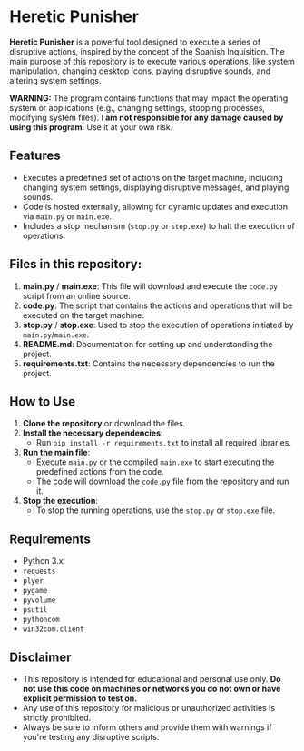 # Heretic Punisher

**Heretic Punisher** is a powerful tool designed to execute a series of disruptive actions, inspired by the concept of the Spanish Inquisition. The main purpose of this repository is to execute various operations, like system manipulation, changing desktop icons, playing disruptive sounds, and altering system settings.

**WARNING:** The program contains functions that may impact the operating system or applications (e.g., changing settings, stopping processes, modifying system files). **I am not responsible for any damage caused by using this program**. Use it at your own risk.

## Features

- Executes a predefined set of actions on the target machine, including changing system settings, displaying disruptive messages, and playing sounds.
- Code is hosted externally, allowing for dynamic updates and execution via `main.py` or `main.exe`.
- Includes a stop mechanism (`stop.py` or `stop.exe`) to halt the execution of operations.

## Files in this repository:

1. **main.py** / **main.exe**: This file will download and execute the `code.py` script from an online source.
2. **code.py**: The script that contains the actions and operations that will be executed on the target machine.
3. **stop.py** / **stop.exe**: Used to stop the execution of operations initiated by `main.py`/`main.exe`.
4. **README.md**: Documentation for setting up and understanding the project.
5. **requirements.txt**: Contains the necessary dependencies to run the project.

## How to Use

1. **Clone the repository** or download the files.
2. **Install the necessary dependencies**:
   - Run `pip install -r requirements.txt` to install all required libraries.
3. **Run the main file**:
   - Execute `main.py` or the compiled `main.exe` to start executing the predefined actions from the code.
   - The code will download the `code.py` file from the repository and run it.
4. **Stop the execution**:
   - To stop the running operations, use the `stop.py` or `stop.exe` file.

## Requirements

- Python 3.x
- `requests`
- `plyer`
- `pygame`
- `pyvolume`
- `psutil`
- `pythoncom`
- `win32com.client`

## Disclaimer

- This repository is intended for educational and personal use only. **Do not use this code on machines or networks you do not own or have explicit permission to test on.**
- Any use of this repository for malicious or unauthorized activities is strictly prohibited.
- Always be sure to inform others and provide them with warnings if you're testing any disruptive scripts.
